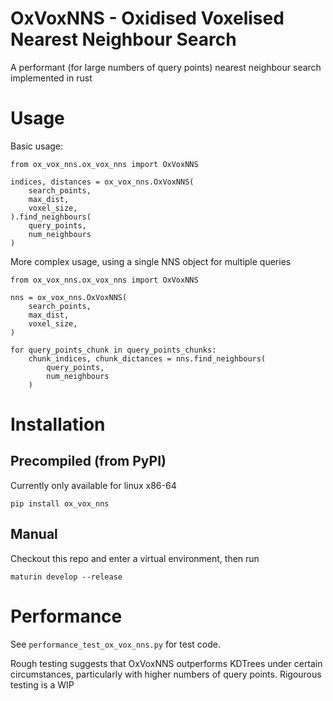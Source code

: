 # OxVoxNNS - Oxidised Voxelised Nearest Neighbour Search
A performant (for large numbers of query points) nearest neighbour search implemented in rust

# Usage
Basic usage:

```
from ox_vox_nns.ox_vox_nns import OxVoxNNS

indices, distances = ox_vox_nns.OxVoxNNS(
    search_points,
    max_dist,
    voxel_size,
).find_neighbours(
    query_points,
    num_neighbours
)
```

More complex usage, using a single NNS object for multiple queries

```
from ox_vox_nns.ox_vox_nns import OxVoxNNS

nns = ox_vox_nns.OxVoxNNS(
    search_points,
    max_dist,
    voxel_size,
)

for query_points_chunk in query_points_chunks:
    chunk_indices, chunk_dictances = nns.find_neighbours(
        query_points,
        num_neighbours
    )
```

# Installation
## Precompiled (from PyPI)
Currently only available for linux x86-64
```
pip install ox_vox_nns
```

## Manual
Checkout this repo and enter a virtual environment, then run
```
maturin develop --release
```

# Performance
See `performance_test_ox_vox_nns.py` for test code.

Rough testing suggests that OxVoxNNS outperforms KDTrees under certain circumstances, particularly with higher numbers of query points. Rigourous testing is a WIP
